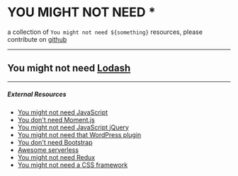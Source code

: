 # YOU MIGHT NOT NEED \*

a collection of `You might not need ${something}` resources, please contribute on [github](https://github.com/cedmax/youmightnotneed)

<hr/>

## You might not need [Lodash](/lodash)

<hr/>

##### External Resources

- [You might not need JavaScript](http://youmightnotneedjs.com/)
- [You don't need Moment.js](https://github.com/you-dont-need/You-Dont-Need-Momentjs)
- [You might not need JavaScript jQuery](http://youmightnotneedjquery.com/)
- [You might not need that WordPress plugin](https://youmightnotneedthatwpplugin.com)
- [You don't need Bootstrap](https://github.com/davidhartsough/you-dont-need-bootstrap)
- [Awesome serverless](https://github.com/anaibol/awesome-serverless/blob/master/README.md)
- [You might not need Redux](https://medium.com/@dan_abramov/you-might-not-need-redux-be46360cf367)
- [You might not need a CSS framework](https://hacks.mozilla.org/2016/04/you-might-not-need-a-css-framework/)
